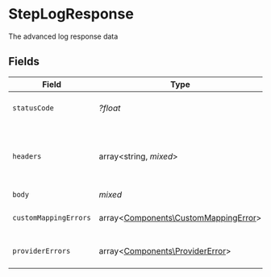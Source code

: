 # StepLogResponse

The advanced log response data


## Fields

| Field                                                                                 | Type                                                                                  | Required                                                                              | Description                                                                           | Example                                                                               |
| ------------------------------------------------------------------------------------- | ------------------------------------------------------------------------------------- | ------------------------------------------------------------------------------------- | ------------------------------------------------------------------------------------- | ------------------------------------------------------------------------------------- |
| `statusCode`                                                                          | *?float*                                                                              | :heavy_minus_sign:                                                                    | The response status code                                                              | 200                                                                                   |
| `headers`                                                                             | array<string, *mixed*>                                                                | :heavy_minus_sign:                                                                    | N/A                                                                                   | {<br/>"content-type": "application/json",<br/>"authorization": "Bearer token"<br/>}   |
| `body`                                                                                | *mixed*                                                                               | :heavy_minus_sign:                                                                    | N/A                                                                                   |                                                                                       |
| `customMappingErrors`                                                                 | array<[Components\CustomMappingError](../../Models/Components/CustomMappingError.md)> | :heavy_minus_sign:                                                                    | The custom mapping errors                                                             |                                                                                       |
| `providerErrors`                                                                      | array<[Components\ProviderError](../../Models/Components/ProviderError.md)>           | :heavy_minus_sign:                                                                    | The provider errors                                                                   |                                                                                       |